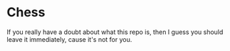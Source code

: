 # Chess
If you really have a doubt about what this repo is, then I guess you should leave it immediately, cause it's not for you.
